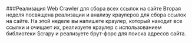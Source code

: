 ###Реализация Web Crawler для сбора всех ссылок на сайте
Вторая неделя посвящена реализации и анализу краулеров для сбора ссылок на сайте. На этой неделе вы напишете краулер, который находит все ссылки и очищает их, реализуете краулер с использованием библиотеки Scrapy и реализуете брут-форс для поиска адресов сайта.